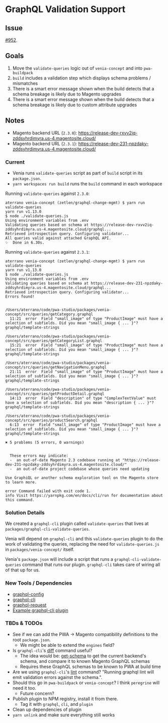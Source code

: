 # GraphQL Validation Support

## Issue

[#952](https://app.zenhub.com/workspaces/pwa-studio-5b23bf79d195c635a1a218ce/issues/magento-research/pwa-studio/952).

## Goals

1. Move the `validate-queries` logic out of `venia-concept` and into `pwa-buildpack`
1. `build` includes a validation step which displays schema problems / mismatches
1. There is a smart error message shown when the build detects that a schema breakage is likely due to Magento upgrades
1. There is a smart error message shown when the build detects that a schema breakage is likely due to custom attribute upgrades

## Notes

* Magento backend URL (`2.3.0`): https://release-dev-rxvv2iq-zddsyhrdimyra.us-4.magentosite.cloud/
* Magento backend URL (`2.3.1`): https://release-dev-231-npzdaky-zddsyhrdimyra.us-4.magentosite.cloud/

### Current

* Venia runs `validate-queries` script as part of `build` script in its `package.json`.
* `yarn workspaces run build` runs the `build` command in each workspace

Running `validate-queries` against `2.3.0`: 

```
aterrano venia-concept (zetlen/graphql-change-mgmt) $ yarn run validate-queries
yarn run v1.13.0
$ node ./validate-queries.js
Using environment variables from .env
Validating queries based on schema at https://release-dev-rxvv2iq-zddsyhrdimyra.us-4.magentosite.cloud/graphql...
Retrieved introspection query. Configuring validator...
All queries valid against attached GraphQL API.
✨  Done in 6.30s.
```

Running `validate-queries` against `2.3.1`: 

```
aterrano venia-concept (zetlen/graphql-change-mgmt) $ yarn run validate-queries
yarn run v1.13.0
$ node ./validate-queries.js
Using environment variables from .env
Validating queries based on schema at https://release-dev-231-npzdaky-zddsyhrdimyra.us-4.magentosite.cloud/graphql...
Retrieved introspection query. Configuring validator...
Errors found!

 
/Users/aterrano/code/pwa-studio/packages/venia-concept/src/queries/getCategory.graphql
  11:21  error  Field "small_image" of type "ProductImage" must have a selection of subfields. Did you mean "small_image { ... }"?  graphql/template-strings

/Users/aterrano/code/pwa-studio/packages/venia-concept/src/queries/getCategoryList.graphql
  15:21  error  Field "small_image" of type "ProductImage" must have a selection of subfields. Did you mean "small_image { ... }"?  graphql/template-strings

/Users/aterrano/code/pwa-studio/packages/venia-concept/src/queries/getNavigationMenu.graphql
  21:11  error  Field "small_image" of type "ProductImage" must have a selection of subfields. Did you mean "small_image { ... }"?  graphql/template-strings

/Users/aterrano/code/pwa-studio/packages/venia-concept/src/queries/getProductDetail.graphql
  14:13  error  Field "description" of type "ComplexTextValue" must have a selection of subfields. Did you mean "description { ... }"?  graphql/template-strings

/Users/aterrano/code/pwa-studio/packages/venia-concept/src/queries/productSearch.graphql
  6:13  error  Field "small_image" of type "ProductImage" must have a selection of subfields. Did you mean "small_image { ... }"?  graphql/template-strings

✖ 5 problems (5 errors, 0 warnings)


  These errors may indicate:
  -  an out-of-date Magento 2.3 codebase running at "https://release-dev-231-npzdaky-zddsyhrdimyra.us-4.magentosite.cloud/"
  -  an out-of-date project codebase whose queries need updating

Use GraphiQL or another schema exploration tool on the Magento store to learn more.
  
error Command failed with exit code 1.
info Visit https://yarnpkg.com/en/docs/cli/run for documentation about this command.
```

### Solution Details

We created a `graphql-cli` plugin called `validate-queries` that lives at `packages/graphql-cli-validate-queries`.

Venia will depend on `graphql-cli` and this `validate-queries` plugin to do the work of validating the queries,
replacing the need for `validate-queries.js` in `packages/venia-concept/` itself.

Venia's `package.json` will include a script that runs a `graphql-cli-validate-queries` command that runs our plugin. `graphql-cli` takes care of wiring all of that up for us.

### New Tools / Dependencies

* [graphql-config](https://github.com/prisma/graphql-config)
* [graphql-cli](https://github.com/graphql-cli/graphql-cli)
* [graphql-request](https://github.com/prisma/graphql-request)
* [Example graphql-cli plugin](https://github.com/graphql-cli/graphql-cli/tree/master/plugin-example)

### TBDs & TODOs

* See if we can add the PWA -> Magento compatibility definitions to the root `package.json`.
  * We might be able to extend the `engines` field?
* Is `graphql-cli`'s [diff](https://oss.prisma.io/content/graphql-cli/07-schema-diff) command useful?
  * The idea would be: [get-schema](https://oss.prisma.io/content/graphql-cli/06-schema-handling) to get the current backend's schema, and compare it to known Magento GraphQL schemas
  * Requires these GraphQL schemas to be known to PWA at build time
* Are we using `graphql-cli`'s [lint](https://oss.prisma.io/content/graphql-cli/09-lint) command? "Running graphql lint will emit validation errors against the schema.".
* Should this go in `pwa-buildpack` or `venia-concept`? I think `peregrine` will need it too.
  * Future concern?
* Publish plugin to NPM registry, install it from there.
    * Tag it with `graphql`, `cli`, and `plugin`
* Clean up dependencies of plugin
* `yarn unlink` and make sure everything still works

